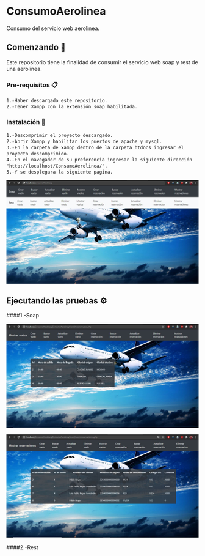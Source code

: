 # ConsumoAerolinea
Consumo del servicio web aerolinea.

## Comenzando 🚀
Este repositorio tiene la finalidad de consumir el servicio web soap y rest de una aerolinea.

### Pre-requisitos 📋
```
1.-Haber descargado este repositorio.
2.-Tener Xampp con la extensión soap habilitada.
```

### Instalación 🔧
```
1.-Descomprimir el proyecto descargado.
2.-Abrir Xampp y habilitar los puertos de apache y mysql.
3.-En la carpeta de xampp dentro de la carpeta htdocs ingresar el proyecto descomprimido.
4.-En el navegador de su preferencia ingresar la siguiente dirección "http://localhost/ConsumoAerolinea/".
5.-Y se desplegara la siguiente pagina.
```
![alt text](https://github.com/lpanonymous/ConsumoAerolinea/blob/master/resources/index.JPG)

## Ejecutando las pruebas ⚙️
####1.-Soap

![alt text](https://github.com/lpanonymous/ConsumoAerolinea/blob/master/resources/mostrarvuelos.JPG)

![alt text](https://github.com/lpanonymous/ConsumoAerolinea/blob/master/resources/mostrarreservaciones.JPG)

####2.-Rest




 

